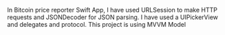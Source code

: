 In Bitcoin price reporter Swift App, I have used URLSession to make HTTP requests and JSONDecoder for JSON parsing. 
I have used a UIPickerView and delegates and protocol.
This project is using MVVM Model
